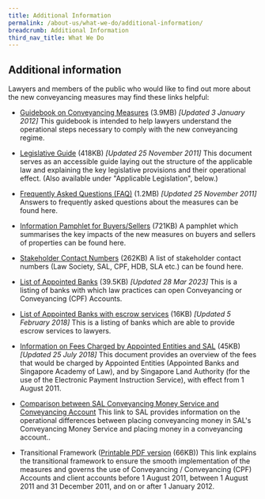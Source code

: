 ```yaml
---
title: Additional Information
permalink: /about-us/what-we-do/additional-information/
breadcrumb: Additional Information
third_nav_title: What We Do
---
```

Additional information
---

Lawyers and members of the public who would like to find out more about the new conveyancing measures may find these links helpful:

* <a href="/files/linkclick5d22.pdf">Guidebook on Conveyancing Measures</a> (3.9MB) <i>[Updated 3 January 2012]</i>
This guidebook is intended to help lawyers understand the operational steps necessary to comply with the new conveyancing regime.
 
* <a href="/files/linkclickfe3c.pdf">Legislative Guide</a> (418KB) <i>[Updated 25 November 2011]</i>
This document serves as an accessible guide laying out the structure of the applicable law and explaining the key legislative provisions and their operational effect. (Also available under "Applicable Legislation", below.)
 
* <a href="/files/linkclickefd3.pdf">Frequently Asked Questions (FAQ)</a> (1.2MB) <i>[Updated 25 November 2011]</i>
Answers to frequently asked questions about the measures can be found here.

* <a href="/files/linkclick66dd.pdf">Information Pamphlet for Buyers/Sellers</a> (721KB)
A pamphlet which summarises the key impacts of the new measures on buyers and sellers of properties can be found here.
 
* <a href="/files/linkclick998f.pdf">Stakeholder Contact Numbers</a> (262KB)
A list of stakeholder contact numbers (Law Society, SAL, CPF, HDB, SLA etc.) can be found here.
 
* <a href="/files/AppointedBanks2023.pdf">List of Appointed Banks</a> (39.5KB) <i>[Updated 28 Mar 2023]</i>
This is a listing of banks with which law practices can open Conveyancing or Conveyancing (CPF) Accounts.
 
* <a href="/files/AnnexB-AppointedBanksthatprovideescrowaccounts.pdf">List of Appointed Banks with escrow services</a> (16KB) <i>[Updated 5 February 2018]</i>
This is a listing of banks which are able to provide escrow services to lawyers.
 
* <a href="/files/InformationonfeeschargedbyappointedbanksandSAL_20180725.pdf">Information on Fees Charged by Appointed Entities and SAL</a> (45KB) <i>[Updated 25 July 2018]</i>
This document provides an overview of the fees that would be charged by Appointed Entities (Appointed Banks and Singapore Academy of Law), and by Singapore Land Authority (for the use of the Electronic Payment Instruction Service), with effect from 1 August 2011.
 
* <a href="#">Comparison between SAL Conveyancing Money Service and Conveyancing Account</a>
This link to SAL provides information on the operational differences between placing conveyancing money in SAL's Conveyancing Money Service and placing money in a conveyancing account..
 
* Transitional Framework (<a href="/files/linkclicka494.pdf">Printable PDF version</a> (66KB))
This link explains the transitional framework to ensure the smooth implementation of the measures and governs the use of Conveyancing / Conveyancing (CPF) Accounts and client accounts before 1 August 2011, between 1 August 2011 and 31 December 2011, and on or after 1 January 2012.